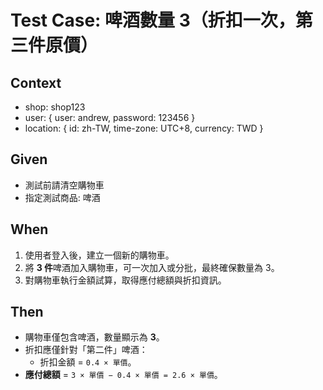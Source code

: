 # Test Case: 啤酒數量 3（折扣一次，第三件原價）

## Context

- shop: shop123  
- user: { user: andrew, password: 123456 }  
- location: { id: zh-TW, time-zone: UTC+8, currency: TWD }  

## Given

- 測試前請清空購物車  
- 指定測試商品: 啤酒

## When

1. 使用者登入後，建立一個新的購物車。  
2. 將 **3 件**啤酒加入購物車，可一次加入或分批，最終確保數量為 3。  
3. 對購物車執行金額試算，取得應付總額與折扣資訊。  

## Then 

- 購物車僅包含啤酒，數量顯示為 **3**。  
- 折扣應僅針對「第二件」啤酒：  
  - 折扣金額 = `0.4 × 單價`。  
- **應付總額** = `3 × 單價 − 0.4 × 單價 = 2.6 × 單價`。